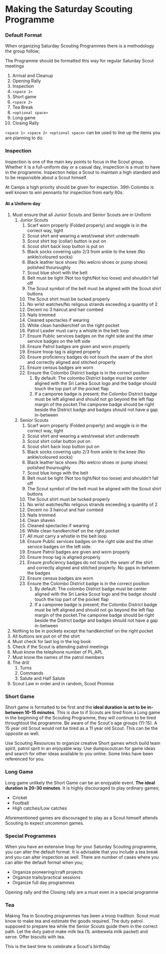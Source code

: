 # Making the Saturday Scouting Programme

### Default Format

When organizing Saturday Scouting Programmes there is a methodology the group follow;

The Programme should be formatted this way for regular Saturday Scout meetings

1. Arrival and Cleanup
2. Opening Rally
3. Inspection
4. `<space 1>`
5. Short game
6. `<space 2>`
7. Tea Break
8. `<optional space>`
9. Long game
10. Closing Rally

`<space 1> <space 2> <optional space>` can be used to line up the items you are planning to do.&#x20;

### Inspection

Inspection is one of the main key points to focus in the Scout group. Whether it is a full-uniform day or a casual day, inspection is a must to have in the programme. Inspection helps a Scout to maintain a high standard and to be responsible about a Scout himself.

At Camps a high priority should be given for inspection. 39th Colombo is well known to win pennants for inspection from early 60s.

#### At a Uniform day

1. Must ensure that all Junior Scouts and Senior Scouts are in Uniform
   1. Junior Scouts
      1. Scarf worn properly (Folded properly) and woggle is in the correct way, tight
      2. Scout shirt and wearing a west/sweat shirt underneath
      3. Scout shirt top (collar) button is put on
      4. Scout shirt back loop button is put on
      5. Black socks covering upto 2/3 from ankle to the knee (No ankle/coloured socks)
      6. Black leather lace shoes (No welcro shoes or pump shoes) polished thouroughly
      7. Scout blue short with the belt
      8. Belt must be tight (Not too tight/Not too loose) and shouldn't fall off
      9. The Scout symbol of the belt must be aligned with the Scout shirt buttons
      10. The Scout shirt must be tucked properly
      11. No wrist watches/No religous strands exceeding a quantity of 2
      12. Decent no 3 haircut and hair combed
      13. Nails trimmed
      14. Cleaned spectacles if wearing
      15. White clean handkerchief on the right pocket
      16. Patrol Leader must carry a whistle in the belt loop
      17. Ensure Public services badges on the right side and the other service badges on the left side
      18. Ensure Patrol badges are given and worn properly
      19. Ensure troop tag is aligned properly
      20. Ensure proficiency badges do not touch the seam of the shirt and correctly aligned and stitched properly
      21. Ensure census badges are worn
      22. Ensure the Colombo District badge is in the correct position
          1. By default: The colombo District badge must be center aligned with the Sri Lanka Scout logo and the badge should touch the top part of the pocket flap
          2. If a camporee badge is present; the Colombo District badge must be left aligned and should not go beyond the left flap margin of the pocket.The camporee badge should be right beside the District badge and badges should not have a gap in-between
   2. Senior Scouts
      1. Scarf worn properly (Folded properly) and woggle is in the correct way, tight
      2. Scout shirt and wearing a west/sweat shirt underneath
      3. Scout shirt collar button put on
      4. Scout shirt back loop button put on
      5. Black socks covering upto 2/3 from ankle to the knee (No ankle/coloured socks)
      6. Black leather lace shoes (No welcro shoes or pump shoes) polished thouroughly
      7. Scout blue longs with the belt
      8. Belt must be tight (Not too tight/Not too loose) and shouldn't fall off
      9. The Scout symbol of the belt must be aligned with the Scout shirt buttons
      10. The Scout shirt must be tucked properly
      11. No wrist watches/No religous strands exceeding a quantity of 2
      12. Decent no 3 haircut and hair combed
      13. Nails trimmed
      14. Clean shaven
      15. Cleaned spectacles if wearing
      16. White clean handkerchief on the right pocket
      17. All must carry a whistle in the belt loop
      18. Ensure Public services badges on the right side and the other service badges on the left side.&#x20;
      19. Ensure Patrol badges are given and worn properly
      20. Ensure troop tag is aligned properly
      21. Ensure proficiency badges do not touch the seam of the shirt and correctly aligned and stitched properly. No gaps in-between the badges
      22. Ensure census badges are worn
      23. Ensure the Colombo District badge is in the correct position
          1. By default: The colombo District badge must be center aligned with the Sri Lanka Scout logo and the badge should touch the top part of the pocket flap
          2. If a camporee badge is present; the Colombo District badge must be left aligned and should not go beyond the left flap margin of the pocket.The camporee badge should be right beside the District badge and badges should not have a gap in-between
2. Nothing to be in pockets except the handkerchief on the right pocket
3. All buttons are put on of the shirt
4. Must check for last log in the log book
5. Check if the Scout is attending patrol meetings
6. Must know the telephone number of PL,APL
7. Must know the names of the patrol members
8. The drill
   1. Turns
   2. Commands
   3. Salute and Half Salute
9. Scout Law in order and in random, Scout Promise

### Short Game

Short game is formatted to be first and the **ideal duration is set to be in-between 10-15 minutes**. This is due to if Scouts are tired from a Long game in the beginning of the Scouting Programme, they will continue to be tired throughtout the programme. Be aware of the Scout's age groups (11-15). A 15 year old Scout would not be tired as a 11 year old Scout. This can be the opposite as well.&#x20;

Use Scouting Resources to organize creative Short games which build team spirit, patrol sprit in an enjoyable way. Use dumpscoutcan for game ideas and search for other ideas available to you online. Some links have been referenced for you.

### Long Game

Long game unlikely the Short Game can be an enojyable event. **The ideal duration is 20-30 minutes**. It is highly discouraged to play ordinary games;

* Cricket
* Football
* High catches/Low catches

Aforementioned games are discouraged to play as a Scout himself attends Scouting to expect uncommon games.

### Special Programmes

When you have an extensive linup for your Saturday Scouting programme, you can alter the default format. It is advisable that you include a tea break and you can alter inspection as well. There are number of cases where you can alter the default format when you;

* Organize pioneering/craft projects
* Organize trails/practical sessions
* Organize full day programmes

Opening rally and the Closing rally are a must even in a special programme

### Tea

Making Tea in Scouting programmes has been a troop tradition. Scout must know to make tea and estimate the goods required. The duty patrol supposed to prepare tea while the Senior Scouts guide them in the correct path. Let the duty patrol make milk tea (1L ambewela milk packet) and serve. Offer biscuits with tea.&#x20;

This is the best time to celebrate a Scout's birthday

